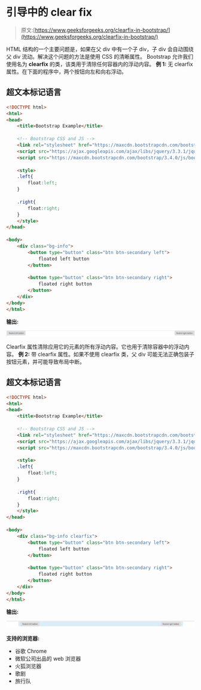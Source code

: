 # 引导中的 clear fix

> 原文:[https://www.geeksforgeeks.org/clearfix-in-bootstrap/](https://www.geeksforgeeks.org/clearfix-in-bootstrap/)

HTML 结构的一个主要问题是，如果在父 div 中有一个子 div，子 div 会自动围绕父 div 流动。解决这个问题的方法是使用 CSS 的清晰属性。
Bootstrap 允许我们使用名为 **clearfix** 的类，该类用于清除任何容器内的浮动内容。
**例 1:** 无 clearfix 属性。在下面的程序中，两个按钮向左和向右浮动。

## 超文本标记语言

```html
<!DOCTYPE html>
<html>
<head>
    <title>Bootstrap Example</title>

    <!-- Bootstrap CSS and JS -->
    <link rel="stylesheet" href="https://maxcdn.bootstrapcdn.com/bootstrap/3.4.0/css/bootstrap.min.css">
    <script src="https://ajax.googleapis.com/ajax/libs/jquery/3.3.1/jquery.min.js"></script>
    <script src="https://maxcdn.bootstrapcdn.com/bootstrap/3.4.0/js/bootstrap.min.js"></script>

    <style>
    .left{
        float:left;
    }

    .right{
        float:right;
    }
    </style>
</head>

<body>
    <div class="bg-info">
        <button type="button" class="btn btn-secondary left">
            floated left button
        </button>

        <button type="button" class="btn btn-secondary right">
            floated right button
        </button>
    </div>
</body>
</html>
```

**输出:**

![](img/7ab98760e9bfabffa4ae121cc4841b1b.png)

Clearfix 属性清除应用它的元素的所有浮动内容。它也用于清除容器中的浮动内容。
**例 2:** 带 clearfix 属性。如果不使用 clearfix 类，父 div 可能无法正确包装子按钮元素，并可能导致布局中断。

## 超文本标记语言

```html
<!DOCTYPE html>
<html>
<head>
    <title>Bootstrap Example</title>

    <!-- Bootstrap CSS and JS -->
    <link rel="stylesheet" href="https://maxcdn.bootstrapcdn.com/bootstrap/3.4.0/css/bootstrap.min.css">
    <script src="https://ajax.googleapis.com/ajax/libs/jquery/3.3.1/jquery.min.js"></script>
    <script src="https://maxcdn.bootstrapcdn.com/bootstrap/3.4.0/js/bootstrap.min.js"></script>

    <style>
    .left{
        float:left;
    }

    .right{
        float:right;
    }
    </style>
</head>

<body>
    <div class="bg-info clearfix">
        <button type="button" class="btn btn-secondary left">
            floated left button
        </button>

        <button type="button" class="btn btn-secondary right">
            floated right button
        </button>
    </div>
</body>
</html>
```

**输出:**

![](img/fc02291c4e1e460f90b203bed220364e.png)

**支持的浏览器:**

*   谷歌 Chrome
*   微软公司出品的 web 浏览器
*   火狐浏览器
*   歌剧
*   旅行队